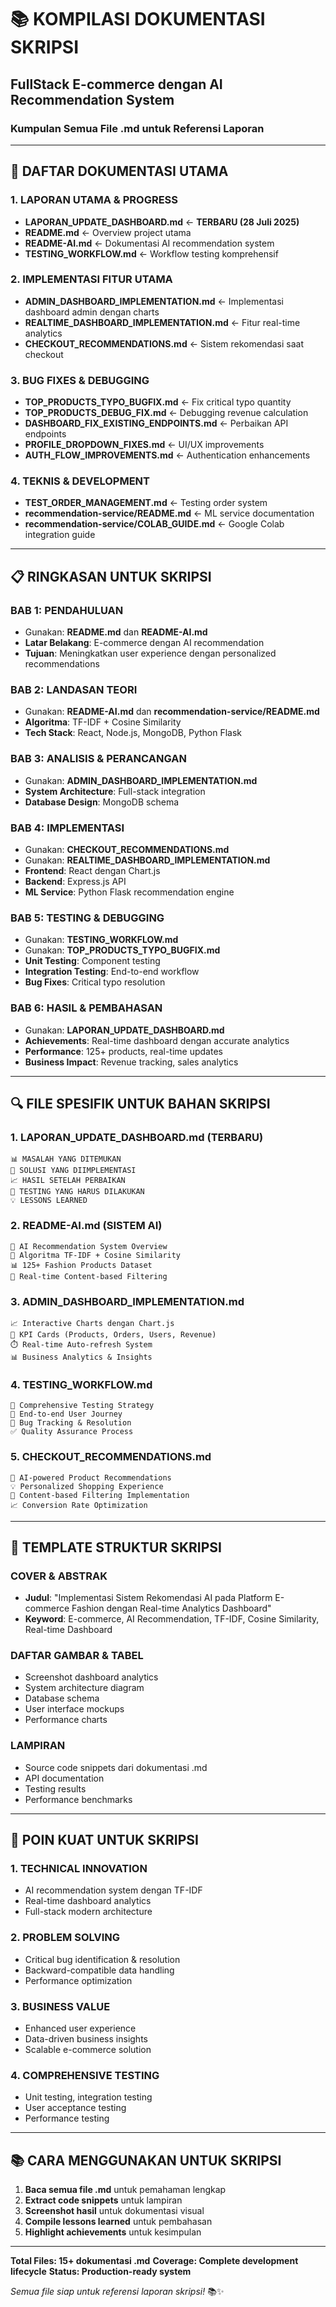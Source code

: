 # 📚 KOMPILASI DOKUMENTASI SKRIPSI
## FullStack E-commerce dengan AI Recommendation System
### Kumpulan Semua File .md untuk Referensi Laporan

---

## 🎯 DAFTAR DOKUMENTASI UTAMA

### 1. **LAPORAN UTAMA & PROGRESS**
- **LAPORAN_UPDATE_DASHBOARD.md** ← **TERBARU (28 Juli 2025)**
- **README.md** ← Overview project utama
- **README-AI.md** ← Dokumentasi AI recommendation system
- **TESTING_WORKFLOW.md** ← Workflow testing komprehensif

### 2. **IMPLEMENTASI FITUR UTAMA**
- **ADMIN_DASHBOARD_IMPLEMENTATION.md** ← Implementasi dashboard admin dengan charts
- **REALTIME_DASHBOARD_IMPLEMENTATION.md** ← Fitur real-time analytics
- **CHECKOUT_RECOMMENDATIONS.md** ← Sistem rekomendasi saat checkout

### 3. **BUG FIXES & DEBUGGING**
- **TOP_PRODUCTS_TYPO_BUGFIX.md** ← Fix critical typo quantity
- **TOP_PRODUCTS_DEBUG_FIX.md** ← Debugging revenue calculation
- **DASHBOARD_FIX_EXISTING_ENDPOINTS.md** ← Perbaikan API endpoints
- **PROFILE_DROPDOWN_FIXES.md** ← UI/UX improvements
- **AUTH_FLOW_IMPROVEMENTS.md** ← Authentication enhancements

### 4. **TEKNIS & DEVELOPMENT**
- **TEST_ORDER_MANAGEMENT.md** ← Testing order system
- **recommendation-service/README.md** ← ML service documentation
- **recommendation-service/COLAB_GUIDE.md** ← Google Colab integration guide

---

## 📋 RINGKASAN UNTUK SKRIPSI

### **BAB 1: PENDAHULUAN**
- Gunakan: **README.md** dan **README-AI.md**
- **Latar Belakang**: E-commerce dengan AI recommendation
- **Tujuan**: Meningkatkan user experience dengan personalized recommendations

### **BAB 2: LANDASAN TEORI**
- Gunakan: **README-AI.md** dan **recommendation-service/README.md**
- **Algoritma**: TF-IDF + Cosine Similarity
- **Tech Stack**: React, Node.js, MongoDB, Python Flask

### **BAB 3: ANALISIS & PERANCANGAN**
- Gunakan: **ADMIN_DASHBOARD_IMPLEMENTATION.md**
- **System Architecture**: Full-stack integration
- **Database Design**: MongoDB schema

### **BAB 4: IMPLEMENTASI**
- Gunakan: **CHECKOUT_RECOMMENDATIONS.md**
- Gunakan: **REALTIME_DASHBOARD_IMPLEMENTATION.md**
- **Frontend**: React dengan Chart.js
- **Backend**: Express.js API
- **ML Service**: Python Flask recommendation engine

### **BAB 5: TESTING & DEBUGGING**
- Gunakan: **TESTING_WORKFLOW.md**
- Gunakan: **TOP_PRODUCTS_TYPO_BUGFIX.md**
- **Unit Testing**: Component testing
- **Integration Testing**: End-to-end workflow
- **Bug Fixes**: Critical typo resolution

### **BAB 6: HASIL & PEMBAHASAN**
- Gunakan: **LAPORAN_UPDATE_DASHBOARD.md**
- **Achievements**: Real-time dashboard dengan accurate analytics
- **Performance**: 125+ products, real-time updates
- **Business Impact**: Revenue tracking, sales analytics

---

## 🔍 FILE SPESIFIK UNTUK BAHAN SKRIPSI

### **1. LAPORAN_UPDATE_DASHBOARD.md** (TERBARU)
```
📊 MASALAH YANG DITEMUKAN
🔧 SOLUSI YANG DIIMPLEMENTASI
📈 HASIL SETELAH PERBAIKAN
🎯 TESTING YANG HARUS DILAKUKAN
💡 LESSONS LEARNED
```

### **2. README-AI.md** (SISTEM AI)
```
🤖 AI Recommendation System Overview
🧠 Algoritma TF-IDF + Cosine Similarity
📊 125+ Fashion Products Dataset
🔄 Real-time Content-based Filtering
```

### **3. ADMIN_DASHBOARD_IMPLEMENTATION.md**
```
📈 Interactive Charts dengan Chart.js
🎯 KPI Cards (Products, Orders, Users, Revenue)
⏱️ Real-time Auto-refresh System
📊 Business Analytics & Insights
```

### **4. TESTING_WORKFLOW.md**
```
🧪 Comprehensive Testing Strategy
🔄 End-to-end User Journey
🐛 Bug Tracking & Resolution
✅ Quality Assurance Process
```

### **5. CHECKOUT_RECOMMENDATIONS.md**
```
🛒 AI-powered Product Recommendations
💡 Personalized Shopping Experience
🎯 Content-based Filtering Implementation
📈 Conversion Rate Optimization
```

---

## 📝 TEMPLATE STRUKTUR SKRIPSI

### **COVER & ABSTRAK**
- **Judul**: "Implementasi Sistem Rekomendasi AI pada Platform E-commerce Fashion dengan Real-time Analytics Dashboard"
- **Keyword**: E-commerce, AI Recommendation, TF-IDF, Cosine Similarity, Real-time Dashboard

### **DAFTAR GAMBAR & TABEL**
- Screenshot dashboard analytics
- System architecture diagram
- Database schema
- User interface mockups
- Performance charts

### **LAMPIRAN**
- Source code snippets dari dokumentasi .md
- API documentation
- Testing results
- Performance benchmarks

---

## 🎯 POIN KUAT UNTUK SKRIPSI

### **1. TECHNICAL INNOVATION**
- AI recommendation system dengan TF-IDF
- Real-time dashboard analytics
- Full-stack modern architecture

### **2. PROBLEM SOLVING**
- Critical bug identification & resolution
- Backward-compatible data handling
- Performance optimization

### **3. BUSINESS VALUE**
- Enhanced user experience
- Data-driven business insights
- Scalable e-commerce solution

### **4. COMPREHENSIVE TESTING**
- Unit testing, integration testing
- User acceptance testing
- Performance testing

---

## 📚 CARA MENGGUNAKAN UNTUK SKRIPSI

1. **Baca semua file .md** untuk pemahaman lengkap
2. **Extract code snippets** untuk lampiran
3. **Screenshot hasil** untuk dokumentasi visual
4. **Compile lessons learned** untuk pembahasan
5. **Highlight achievements** untuk kesimpulan

---

**Total Files: 15+ dokumentasi .md**
**Coverage: Complete development lifecycle**
**Status: Production-ready system**

*Semua file siap untuk referensi laporan skripsi!* 📚✨
